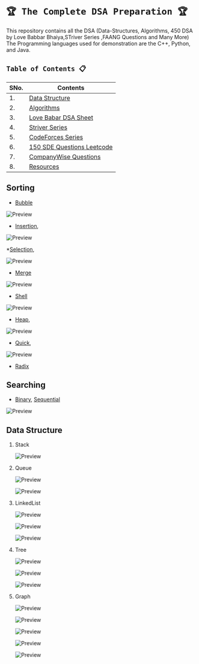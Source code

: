 # `🏆 The Complete DSA Preparation 🏆`

This repository contains all the DSA (Data-Structures, Algorithms, 450 DSA by Love Babbar Bhaiya,STriver Series ,FAANG Questions and Many More)
The Programming languages used for demonstration are the C++, Python, and Java.

## `Table of Contents 📋`
| **SNo.** | **Contents** |
| -------  | ------------ |
| 1.       | [Data Structure](https://github.com/mrpawan-gupta/DSA-inNout/tree/main/1%5D.%20Data%20Structures) |
| 2.       | [Algorithms](https://github.com/mrpawan-gupta/DSA-inNout/tree/main/2%5D.%20Algorithms) |
| 3.       | [Love Babar DSA Sheet](https://github.com/mrpawan-gupta/DSA-inNout/tree/main/3%5D.%20Love%20Babbar%20DSA%20Sheet) |
| 4.       | [Striver Series](https://github.com/mrpawan-gupta/DSA-inNout/tree/main/4%5D.%20Striver%20Series) |
| 5.       | [CodeForces Series](https://github.com/mrpawan-gupta/DSA-inNout/tree/main/5%5D.%20CodeForces%20Series) |
| 6.       | [150 SDE Questions Leetcode]() |
| 7.       | [CompanyWise Questions](https://github.com/mrpawan-gupta/DSA-inNout/tree/main/7%5D.%20CompanyWise%20Questions) |
| 8.       | [Resources]() |

## Sorting

* [Bubble](https://github.com/mrpawan-gupta/DSA-inNout/blob/main/2%5D.%20Algorithms/02%5D.%20Sorting%20Algorithms/C%2B%2B/001%5D.Bubble_SortArray.cpp)

![Preview](Resources/Images/Bubble-Sort.gif)

* [Insertion](https://github.com/mrpawan-gupta/DSA-inNout/blob/main/2%5D.%20Algorithms/02%5D.%20Sorting%20Algorithms/C%2B%2B/002%5D.Insertion_SortArray.cpp),

![Preview](Resources/Images/Insertion-Sort.gif)

*[Selection](https://github.com/mrpawan-gupta/DSA-inNout/blob/main/2%5D.%20Algorithms/02%5D.%20Sorting%20Algorithms/C%2B%2B/003%5D.Selection_SortArray.cpp),

![Preview](Resources/Images/Selection-Sort.gif)

* [Merge]()

![Preview](Resources/Images/Merge-Sort.gif)

* [Shell](src/main/java/dsa/sort/ShellSort.java)

![Preview](Resources/Images/shell-sort.gif) 

* [Heap](src/main/java/dsa/sort/HeapSort.java), 

![Preview](Resources/Images/heap-sort.gif)

* [Quick](src/main/java/dsa/sort/QuickSort.java),

![Preview](Resources/Images/Quick-Sort.gif)

* [Radix](src/main/java/dsa/sort/RadixSort.java)

	
	
	

## Searching

* [Binary](https://github.com/mrpawan-gupta/DSA-inNout/blob/main/2%5D.%20Algorithms/01%5D.Searching%20Algorithms/C%2B%2B/_02%5D_Binary_Search.cpp), 
[Sequential](https://github.com/mrpawan-gupta/DSA-inNout/blob/main/2%5D.%20Algorithms/01%5D.Searching%20Algorithms/C%2B%2B/_01%5D_Linear_Search.cpp)

![Preview](Resources/Images/binary-and-linear-search.gif)

## Data Structure

1. Stack

	![Preview](Resources/Images/singly_circular_linked_list.jpg)

2. Queue

	![Preview](Resources/Images/queue.jpg)

	![Preview](Resources/Images/priorityqueue.png)

3. LinkedList
	
	![Preview](Resources/Images/linked_list.jpg)
	
	![Preview](Resources/Images/doubly_linked_list.jpg)
		
	![Preview](Resources/Images/singly_circular_linked_list.jpg)
	

4. Tree

	![Preview](Resources/Images/binary_tree.jpg)

	![Preview](Resources/Images/avl.gif)

	![Preview](Resources/Images/huffman.png)
	

5. Graph

	![Preview](Resources/Images/graph_adjacent_matrix.png)

	![Preview](Resources/Images/dijkstra.gif)

	![Preview](Resources/Images/bellman_ford.gif)

	![Preview](Resources/Images/mini-max.gif)

	![Preview](Resources/Images/a-star.gif)

